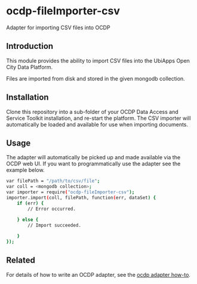 ocdp-fileImporter-csv
=====================

Adapter for importing CSV files into OCDP

Introduction
---

This module provides the ability to import CSV files into the UbiApps Open City Data Platform.

Files are imported from disk and stored in the given mongodb collection.

Installation
---

Clone this repository into a sub-folder of your OCDP Data Access and Service Toolkit installation, and re-start the platform. The CSV importer will automatically be loaded and available for use when importing documents.


Usage
---

The adapter will automatically be picked up and made available via the OCDP web UI. If you want to programmatically use the adapter see the example below.

```sh
var filePath = "/path/to/csv/file";
var coll = <mongodb collection>;
var importer = require("ocdp-fileImporter-csv");
importer.import(coll, filePath, function(err, dataSet) {
    if (err) {
        // Error occurred.

    } else {
        // Import succeeded.
        
    }
});

```

Related
---

For details of how to write an OCDP adapter, see the [ocdp adapter how-to].

[ocdp adapter how-to]:http://github.com/TobyEalden/ocdp-adapters
